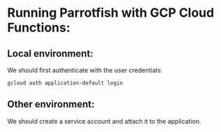 # Running Parrotfish with GCP Cloud Functions:
## Local environment: 
We should first authenticate with the user credentials:
```shell
gcloud auth application-default login
```
## Other environment:
We should create a service account and attach it to the application.